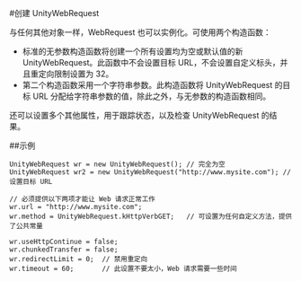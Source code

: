 #创建 UnityWebRequest

与任何其他对象一样，WebRequest 也可以实例化。可使用两个构造函数：

* 标准的无参数构造函数将创建一个所有设置均为空或默认值的新 UnityWebRequest。此函数中不会设置目标 URL，不会设置自定义标头，并且重定向限制设置为 32。
* 第二个构造函数采用一个字符串参数。此构造函数将 UnityWebRequest 的目标 URL 分配给字符串参数的值，除此之外，与无参数的构造函数相同。

还可以设置多个其他属性，用于跟踪状态，以及检查 UnityWebRequest 的结果。

##示例

````
UnityWebRequest wr = new UnityWebRequest(); // 完全为空
UnityWebRequest wr2 = new UnityWebRequest("http://www.mysite.com"); // 设置目标 URL

// 必须提供以下两项才能让 Web 请求正常工作
wr.url = "http://www.mysite.com";
wr.method = UnityWebRequest.kHttpVerbGET;   // 可设置为任何自定义方法，提供了公共常量

wr.useHttpContinue = false;
wr.chunkedTransfer = false;
wr.redirectLimit = 0;  // 禁用重定向
wr.timeout = 60;       // 此设置不要太小，Web 请求需要一些时间
````
